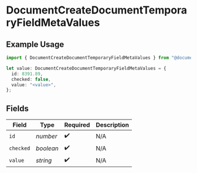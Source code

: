 # DocumentCreateDocumentTemporaryFieldMetaValues

## Example Usage

```typescript
import { DocumentCreateDocumentTemporaryFieldMetaValues } from "@documenso/sdk-typescript/models/operations";

let value: DocumentCreateDocumentTemporaryFieldMetaValues = {
  id: 8391.89,
  checked: false,
  value: "<value>",
};
```

## Fields

| Field              | Type               | Required           | Description        |
| ------------------ | ------------------ | ------------------ | ------------------ |
| `id`               | *number*           | :heavy_check_mark: | N/A                |
| `checked`          | *boolean*          | :heavy_check_mark: | N/A                |
| `value`            | *string*           | :heavy_check_mark: | N/A                |